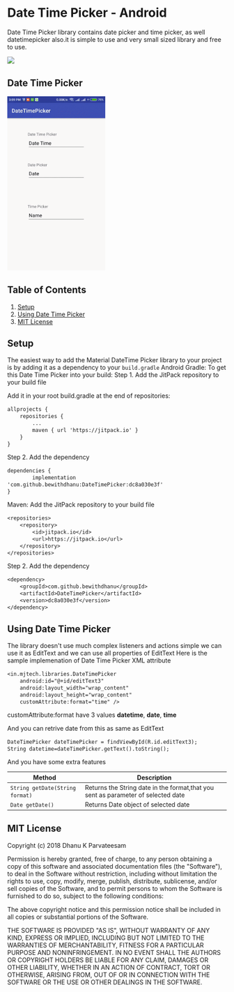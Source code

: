 # Date Time Picker - Android

Date Time Picker library contains date picker and time picker, as well datetimepicker also.it is simple to use and very small sized library and free to use.

[![](https://jitpack.io/v/bewithdhanu/DateTimePicker.svg)](https://jitpack.io/#bewithdhanu/DateTimePicker)

Date Time Picker 
---- 
<img src="https://raw.githubusercontent.com/bewithdhanu/Date-Time-Picker/master/ezgif-4-1af16ccb05.gif" data-canonical-src="https://raw.githubusercontent.com/bewithdhanu/Date-Time-Picker/master/ezgif-4-1af16ccb05.gif" height="400" />

## Table of Contents
1. [Setup](#setup)
2. [Using Date Time Picker](#using-date-time-picker)
3. [MIT License](#mit-license)


## Setup
 The easiest way to add the Material DateTime Picker library to your project is by adding it as a dependency to your `build.gradle`
Android Gradle:
To get this Date Time Picker into your build:
Step 1. Add the JitPack repository to your build file

Add it in your root build.gradle at the end of repositories:

	allprojects {
		repositories {
			...
			maven { url 'https://jitpack.io' }
		}
	}
Step 2. Add the dependency

	dependencies {
	        implementation 'com.github.bewithdhanu:DateTimePicker:dc8a030e3f'
	}
  
  Maven:
Add the JitPack repository to your build file

	<repositories>
		<repository>
		    <id>jitpack.io</id>
		    <url>https://jitpack.io</url>
		</repository>
	</repositories>
Step 2. Add the dependency

	<dependency>
	    <groupId>com.github.bewithdhanu</groupId>
	    <artifactId>DateTimePicker</artifactId>
	    <version>dc8a030e3f</version>
	</dependency>


## Using Date Time Picker
The library doesn't use much complex listeners and actions simple we can use it as EditText and we can use all properties of EditText
Here is the sample implemenation of Date Time Picker XML attribute
```
<in.mjtech.libraries.DateTimePicker
    android:id="@+id/editText3"
    android:layout_width="wrap_content"
    android:layout_height="wrap_content"
    customAttribute:format="time" />
```
customAttribute:format have 3 values **datetime**, **date**, **time**

And you can retrive date from this as same as EditText 
```
DateTimePicker dateTimePicker = findViewById(R.id.editText3);
String datetime=dateTimePicker.getText().toString();
```
And you have some extra features

| Method | Description |
| --- | --- |
| `String getDate(String format)` | Returns the String date in the format,that you sent as parameter of selected date |
| `Date getDate()` | Returns Date object of selected date |

## MIT License

Copyright (c) 2018 Dhanu K Parvateesam

Permission is hereby granted, free of charge, to any person obtaining a copy
of this software and associated documentation files (the "Software"), to deal
in the Software without restriction, including without limitation the rights
to use, copy, modify, merge, publish, distribute, sublicense, and/or sell
copies of the Software, and to permit persons to whom the Software is
furnished to do so, subject to the following conditions:

The above copyright notice and this permission notice shall be included in all
copies or substantial portions of the Software.

THE SOFTWARE IS PROVIDED "AS IS", WITHOUT WARRANTY OF ANY KIND, EXPRESS OR
IMPLIED, INCLUDING BUT NOT LIMITED TO THE WARRANTIES OF MERCHANTABILITY,
FITNESS FOR A PARTICULAR PURPOSE AND NONINFRINGEMENT. IN NO EVENT SHALL THE
AUTHORS OR COPYRIGHT HOLDERS BE LIABLE FOR ANY CLAIM, DAMAGES OR OTHER
LIABILITY, WHETHER IN AN ACTION OF CONTRACT, TORT OR OTHERWISE, ARISING FROM,
OUT OF OR IN CONNECTION WITH THE SOFTWARE OR THE USE OR OTHER DEALINGS IN THE
SOFTWARE.
